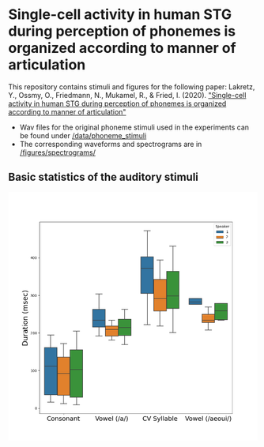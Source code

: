 # Single-cell activity in human STG during perception of phonemes is organized according to manner of articulation 

This repository contains stimuli and figures for the following paper:
Lakretz, Y., Ossmy, O., Friedmann, N., Mukamel, R., & Fried, I. (2020). ["Single-cell activity in human STG during perception of phonemes is organized according to manner of articulation"](https://www.biorxiv.org/content/biorxiv/early/2020/06/09/552315.full.pdf)

* Wav files for the original phoneme stimuli used in the experiments can be found under [/data/phoneme_stimuli](https://github.com/yairlak/phonemes_single_unit_STG/tree/master/data/phoneme_stimuli)  
* The corresponding waveforms and spectrograms are in [/figures/spectrograms/](https://github.com/yairlak/phonemes_single_unit_STG/tree/master/figures/spectrograms)

## Basic statistics of the auditory stimuli
![alt text](https://github.com/yairlak/phonemes_single_unit_STG/blob/master/figures/CV_acoustic_properties.png?raw=true)
